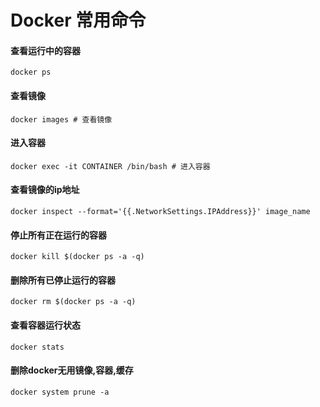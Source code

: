 # Docker 常用命令


#### 查看运行中的容器

```shell
docker ps
```

#### 查看镜像
```shell
docker images # 查看镜像
```

#### 进入容器
```shell
docker exec -it CONTAINER /bin/bash # 进入容器  
```

#### 查看镜像的ip地址
```shell
docker inspect --format='{{.NetworkSettings.IPAddress}}' image_name
```

#### 停止所有正在运行的容器
```shell
docker kill $(docker ps -a -q)
```

#### 删除所有已停止运行的容器
```shell
docker rm $(docker ps -a -q)
```

#### 查看容器运行状态
```shell
docker stats
```

#### 删除docker无用镜像,容器,缓存
```shell
docker system prune -a
```
